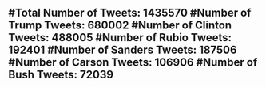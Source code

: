 #Total Number of Tweets: 1435570 
#Number of Trump Tweets: 680002
#Number of Clinton Tweets: 488005
#Number of Rubio Tweets: 192401
#Number of Sanders Tweets: 187506
#Number of Carson Tweets: 106906
#Number of Bush Tweets: 72039
---

